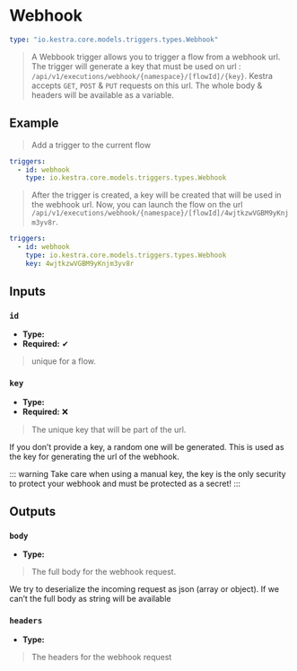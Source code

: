 
# Webhook

```yaml
type: "io.kestra.core.models.triggers.types.Webhook"
```

> A Webbook trigger allows you to trigger a flow from a webhook url.
> The trigger will generate a key that must be used on url : `/api/v1/executions/webhook/{namespace}/[flowId]/{key}`.
> Kestra accepts `GET`, `POST` & `PUT` requests on this url.
> The whole body & headers will be available as a variable.

## Example
> Add a trigger to the current flow
```yaml
triggers:
  - id: webhook
    type: io.kestra.core.models.triggers.types.Webhook
```
> After the trigger is created, a key will be created that will be used in the webhook url. Now, you can launch the flow on the url `/api/v1/executions/webhook/{namespace}/[flowId]/4wjtkzwVGBM9yKnjm3yv8r`.

```yaml
triggers:
  - id: webhook
    type: io.kestra.core.models.triggers.types.Webhook
    key: 4wjtkzwVGBM9yKnjm3yv8r
```




## Inputs

### `id`
* **Type:** <Badge vertical="middle" text="String" />
* **Required:** ✔

> unique for a flow.

### `key`
* **Type:** <Badge vertical="middle" text="String" />
* **Required:** ❌

> The unique key that will be part of the url.

If you don’t provide a key, a random one will be generated. This is used as the key for generating the url of the webhook.

::: warning
Take care when using a manual key, the key is the only security to protect your webhook and must be protected as a secret!
:::


## Outputs

### `body`
* **Type:** <Badge vertical="middle" text="Object" />

> The full body for the webhook request.

We try to deserialize the incoming request as json (array or object).
If we can’t the full body as string will be available

### `headers`
* **Type:** <Badge vertical="middle" text="Map<String, List<String>>" />

> The headers for the webhook request
